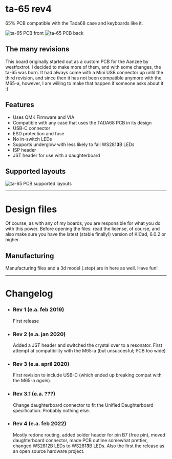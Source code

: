 # ta-65 rev4
65% PCB compatible with the Tada68 case and keyboards like it.

![ta-65 PCB front](https://i.imgur.com/nIENaIw.png)
![ta-65 PCB back](https://i.imgur.com/xAmKRDy.png)

## The many revisions

This board originally started out as a custom PCB for the Aanzee by westfoxtrot. I decided to make more of them, and with some changes, the ta-65 was born. It had always come with a Mini USB connector up until the third revision, and since then it has not been compatible anymore with the M65-a, however, I am willing to make that happen if someone asks about it :)


## Features

- Uses QMK Firmware and VIA
- Compatible with any case that uses the TADA68 PCB in its design
- USB-C connector
- ESD protection and fuse
- No in-switch LEDs
- Supports underglow with less likely to fail WS281**3**B LEDs
- ISP header
- JST header for use with a daughterboard


## Supported layouts
![ta-65 PCB supported layouts](https://i.imgur.com/R9Nojqu.png)


------------------------------


# Design files
Of course, as with any of my boards, you are responsible for what you do with this power. Before opening the files: read the license, of course, and also make sure you have the latest (stable finally!) version of KiCad, 6.0.2 or higher.

## Manufacturing
Manufacturing files and a 3d model (.step) are in here as well. Have fun!


------------------------------


# Changelog

- ### Rev 1 (e.a. feb 2019)
  First release

- ### Rev 2 (e.a. jan 2020)
  Added a JST header and switched the crystal over to a resonator.
First attempt at compatibility with the M65-a (but unsuccesful; PCB too wide)

- ### Rev 3 (e.a. april 2020)
  First revision to include USB-C (which ended up breaking compat with the M65-a *again*).

- ### Rev 3.1 (e.a. ???)
  Change daughterboard connector to fit the Unified Daughterboard specification. Probably nothing else.

- ### Rev 4 (e.a. feb 2022)
  Mostly redone routing, added solder header for pin B7 (free pin), moved daughterboard connector, made PCB outline somewhat prettier, changed WS2812B LEDs to WS281**3**B LEDs. Also the first the release as an open source hardware project.

